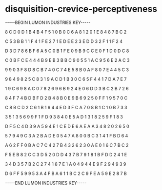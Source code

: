 # disquisition-crevice-perceptiveness

-----BEGIN LUMON INDUSTRIES KEY-----

8 C D 0 D 1 B 4 B 4 F 5 1 0 B 0 C 6 A 8 1 2 0 1 E 8 4 8 7 B C 2

C 5 3 B B 1 1 F 4 1 F E 2 7 1 E D E E 2 3 E D D 3 2 F 1 1 F 2 4

D 3 D 7 8 6 B F 6 A 5 C 0 B 1 F E 0 9 B 9 C C E 0 F 1 D 0 D C 8

C 0 B F C E 4 4 4 B 9 E B 3 B B C 9 0 5 5 1 A C 9 5 6 E 2 A C 3

9 9 0 3 F 8 D 8 C B 7 4 0 C 7 4 E 5 8 B 0 A F 8 0 7 E 4 4 5 C 3

9 8 4 9 8 2 5 C 8 3 1 9 A C D 1 B 3 0 C 6 5 F 4 4 1 7 D A 7 E 7

1 9 C 6 9 8 A C 0 7 8 2 6 9 6 B 9 2 4 E 0 6 D D 3 B C 2 B 7 2 6

8 4 F 7 4 B D B F D 2 B 4 8 B 0 E 9 B 6 9 2 5 0 F F 1 9 5 7 0 C

C 8 B C D 2 C 6 1 B 1 9 4 4 E D 3 F C A 7 0 8 B 1 C 1 0 B 7 3 3

3 5 1 3 5 6 9 9 F 1 F D 9 3 8 4 0 E 5 A D 1 3 1 8 2 5 9 F 1 8 3

D F 5 C 4 D 3 9 A 5 9 4 E 1 C E D E 6 A E A A 3 4 8 2 0 2 6 5 0

5 7 9 4 9 C 3 A 2 B A D E 0 5 4 7 A 8 0 0 B C 3 1 4 1 F B D 6 4

A 6 2 F F 0 B A C 7 C 4 2 7 B 4 3 2 6 2 3 0 A E 0 1 6 C 7 B C 2

F 5 E B 8 2 C C 3 D 5 2 0 D D 4 3 7 B 7 9 1 8 1 B F D D 2 4 1 E

3 4 D 3 5 7 B 2 C 2 7 4 1 8 7 E 1 A 0 4 9 4 4 E 9 F 2 9 4 9 3 9

D 6 F F 5 9 9 5 3 A 4 F B A 6 1 1 B C 2 C 9 F E A 5 9 E 2 8 7 B

-----END LUMON INDUSTRIES KEY-----
